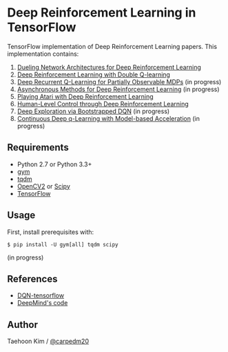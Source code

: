 # Deep Reinforcement Learning in TensorFlow

TensorFlow implementation of Deep Reinforcement Learning papers. This implementation contains:

1. [Dueling Network Architectures for Deep Reinforcement Learning](http://arxiv.org/abs/1511.06581)
2. [Deep Reinforcement Learning with Double Q-learning](http://arxiv.org/abs/1509.06461)
3. [Deep Recurrent Q-Learning for Partially Observable MDPs](http://arxiv.org/abs/1507.06527) (in progress)
4. [Asynchronous Methods for Deep Reinforcement Learning](http://arxiv.org/abs/1602.01783) (in progress)
5. [Playing Atari with Deep Reinforcement Learning](http://arxiv.org/abs/1312.5602)
6. [Human-Level Control through Deep Reinforcement Learning](http://home.uchicago.edu/~arij/journalclub/papers/2015_Mnih_et_al.pdf)
7. [Deep Exploration via Bootstrapped DQN](http://arxiv.org/abs/1602.04621) (in progress)
8. [Continuous Deep q-Learning with Model-based Acceleration](http://arxiv.org/abs/1603.00748) (in progress)


## Requirements

- Python 2.7 or Python 3.3+
- [gym](https://github.com/openai/gym)
- [tqdm](https://github.com/tqdm/tqdm)
- [OpenCV2](http://opencv.org/) or [Scipy](https://www.scipy.org/)
- [TensorFlow](https://www.tensorflow.org/)


## Usage

First, install prerequisites with:

    $ pip install -U gym[all] tqdm scipy

(in progress)


## References

- [DQN-tensorflow](https://github.com/devsisters/DQN-tensorflow)
- [DeepMind's code](https://sites.google.com/a/deepmind.com/dqn/)


## Author

Taehoon Kim / [@carpedm20](http://carpedm20.github.io/)
